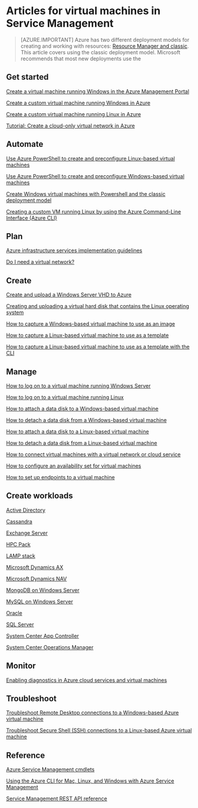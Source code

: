 <!-- deleted in Global -->

<properties
	pageTitle="Articles for Virtual Machines in Service Management | Azure"
	description="This article lists resources to help you create and manage virtual machines in Azure Service Management."
	services="virtual-machines"
	documentationCenter=""
	authors="dlepow"
	manager="timlt"
	editor=""
	tags="azure-service-management"/>

<tags
	ms.service="virtual-machines"
	ms.date="10/07/2015"
	wacn.date=""/>

# Articles for virtual machines in Service Management

> [AZURE.IMPORTANT] Azure has two different deployment models for creating and working with resources:  [Resource Manager and classic](/documentation/articles/resource-manager-deployment-model).  This article covers using the classic deployment model. Microsoft recommends that most new deployments use the 


## Get started

[Create a virtual machine running Windows in the Azure Management Portal](/documentation/articles/virtual-machines-windows-tutorial-classic-portal)

[Create a custom virtual machine running Windows in Azure](/documentation/articles/virtual-machines-windows-create-custom)

[Create a custom virtual machine running Linux in Azure](/documentation/articles/virtual-machines-linux-create-custom)

[Tutorial: Create a cloud-only virtual network in Azure](/documentation/articles/create-virtual-network)

## Automate

[Use Azure PowerShell to create and preconfigure Linux-based virtual machines](/documentation/articles/virtual-machines-ps-create-preconfigure-linux-vms)

[Use Azure PowerShell to create and preconfigure Windows-based virtual machines](/documentation/articles/virtual-machines-ps-create-preconfigure-windows-vms)

[Create Windows virtual machines with Powershell and the classic deployment model](/documentation/articles/virtual-machines-ps-create-preconfigure-windows-vms)

[Creating a custom VM running Linux by using the Azure Command-Line Interface (Azure CLI)](/documentation/articles/virtual-machines-linux-create-custom)

## Plan

[Azure infrastructure services implementation guidelines](/documentation/articles/virtual-machines-infrastructure-services-implementation-guidelines)

[Do I need a virtual network?](/documentation/articles/virtual-networks-overview)

## Create

[Create and upload a Windows Server VHD to Azure](/documentation/articles/virtual-machines-create-upload-vhd-windows-server)

[Creating and uploading a virtual hard disk that contains the Linux operating system](/documentation/articles/virtual-machines-linux-create-upload-vhd)

[How to capture a Windows-based virtual machine to use as an image](/documentation/articles/virtual-machines-capture-image-windows-server)


[How to capture a Linux-based virtual machine to use as a template](/documentation/articles/virtual-machines-linux-capture-image)

[How to capture a Linux-based virtual machine to use as a template with the CLI](/documentation/articles/virtual-machines-vm-capture-image-cli)


## Manage

[How to log on to a virtual machine running Windows Server](/documentation/articles/virtual-machines-log-on-windows-server)

[How to log on to a virtual machine running Linux](/documentation/articles/virtual-machines-linux-how-to-log-on)

[How to attach a data disk to a Windows-based virtual machine](/documentation/articles/storage-windows-attach-disk)

[How to detach a data disk from a Windows-based virtual machine](/documentation/articles/storage-windows-detach-disk)

[How to attach a data disk to a Linux-based virtual machine](/documentation/articles/virtual-machines-linux-how-to-attach-disk)

[How to detach a data disk from a Linux-based virtual machine](/documentation/articles/virtual-machines-linux-how-to-detach-disk)

[How to connect virtual machines with a virtual network or cloud service](/documentation/articles/cloud-services-connect-virtual-machine)

[How to configure an availability set for virtual machines](/documentation/articles/virtual-machines-how-to-configure-availability)

[How to set up endpoints to a virtual machine](/documentation/articles/virtual-machines-set-up-endpoints)

## Create workloads

[Active Directory](/documentation/articles/active-directory-new-forest-virtual-machine)

<!-- [BizTalk Server](https://msdn.microsoft.com/zh-cn/library/azure/jj248689) -->

[Cassandra](/documentation/articles/virtual-machines-linux-nodejs-running-cassandra)

[Exchange Server](https://technet.microsoft.com/zh-cn/library/jj619301.aspx)

[HPC Pack](/documentation/articles/virtual-machines-hpcpack-cluster-options)

[LAMP stack](/documentation/articles/virtual-machines-linux-install-lamp-stack)

<!-- [Message Queuing (MSMQ)](https://msdn.microsoft.com/zh-cn/library/azure/dn529082.aspx) -->

[Microsoft Dynamics AX](https://technet.microsoft.com/zh-cn/library/dn741581.aspx)

[Microsoft Dynamics NAV](https://msdn.microsoft.com/zh-cn/library/azure/dn168977.aspx)

[MongoDB on Windows Server](/documentation/articles/virtual-machines-install-mongodb-windows-server)

[MySQL on Windows Server](/documentation/articles/virtual-machines-mysql-windows-server-2008r2)

[Oracle](/documentation/articles/virtual-machines-oracle-azure-virtual-machines)

<!-- [SAP](https://msdn.microsoft.com/zh-cn/library/azure/dn745892.aspx) -->

[SQL Server](/documentation/articles/virtual-machines-sql-server-infrastructure-services)

[System Center App Controller](https://technet.microsoft.com/zh-cn/library/dn249764.aspx)

[System Center Operations Manager](https://technet.microsoft.com/zh-cn/library/dn249696.aspx#BKMK_Azure)

<!-- [Team Foundation Server](https://msdn.microsoft.com/zh-cn/library/azure/dn769056.aspx) -->

<!-- [Windows Server Essentials Experience](https://msdn.microsoft.com/zh-cn/library/azure/dn520827.aspx) -->

## Monitor

[Enabling diagnostics in Azure cloud services and virtual machines](/documentation/articles/cloud-services-dotnet-diagnostics)

## Troubleshoot

[Troubleshoot Remote Desktop connections to a Windows-based Azure virtual machine](/documentation/articles/virtual-machines-troubleshoot-remote-desktop-connections)

[Troubleshoot Secure Shell (SSH) connections to a Linux-based Azure virtual machine](/documentation/articles/virtual-machines-troubleshoot-ssh-connections)

## Reference

[Azure Service Management cmdlets](https://msdn.microsoft.com/zh-cn/library/azure/dn708504.aspx)

[Using the Azure CLI for Mac, Linux, and Windows with Azure Service Management](/documentation/articles/virtual-machines-command-line-tools)

[Service Management REST API reference](https://msdn.microsoft.com/zh-cn/library/azure/ee460799.aspx)

